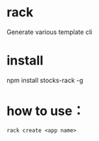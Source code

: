 # rack

Generate various template cli

# install 

npm install stocks-rack -g

# how to use：
```
rack create <app name>
```

